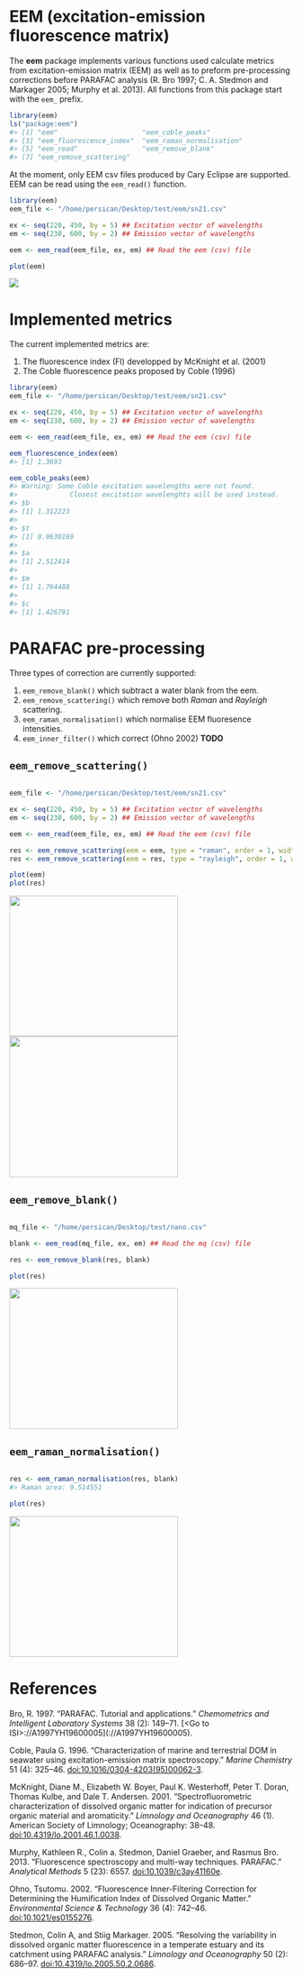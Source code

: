 <!-- README.md is generated from README.Rmd. Please edit that file -->
EEM (excitation-emission fluorescence matrix)
=============================================

The **eem** package implements various functions used calculate metrics from excitation-emission matrix (EEM) as well as to preform pre-processing corrections before PARAFAC analysis (R. Bro 1997; C. A. Stedmon and Markager 2005; Murphy et al. 2013). All functions from this package start with the `eem_` prefix.

``` r
library(eem)
ls("package:eem")
#> [1] "eem"                     "eem_coble_peaks"        
#> [3] "eem_fluorescence_index"  "eem_raman_normalisation"
#> [5] "eem_read"                "eem_remove_blank"       
#> [7] "eem_remove_scattering"
```

At the moment, only EEM csv files produced by Cary Eclipse are supported. EEM can be read using the `eem_read()` function.

``` r
library(eem)
eem_file <- "/home/persican/Desktop/test/eem/sn21.csv"

ex <- seq(220, 450, by = 5) ## Excitation vector of wavelengths
em <- seq(230, 600, by = 2) ## Emission vector of wavelengths

eem <- eem_read(eem_file, ex, em) ## Read the eem (csv) file

plot(eem)
```

![](README-unnamed-chunk-3-1.png)

Implemented metrics
===================

The current implemented metrics are:

1.  The fluorescence index (FI) developped by McKnight et al. (2001)
2.  The Coble fluorescence peaks proposed by Coble (1996)

``` r
library(eem)
eem_file <- "/home/persican/Desktop/test/eem/sn21.csv"

ex <- seq(220, 450, by = 5) ## Excitation vector of wavelengths
em <- seq(230, 600, by = 2) ## Emission vector of wavelengths

eem <- eem_read(eem_file, ex, em) ## Read the eem (csv) file

eem_fluorescence_index(eem)
#> [1] 1.3693

eem_coble_peaks(eem)
#> Warning: Some Coble excitation wavelengths were not found.
#>             Closest excitation wavelenghts will be used instead.
#> $b
#> [1] 1.312223
#> 
#> $t
#> [1] 0.9630169
#> 
#> $a
#> [1] 2.512414
#> 
#> $m
#> [1] 1.764488
#> 
#> $c
#> [1] 1.426791
```

PARAFAC pre-processing
======================

Three types of correction are currently supported:

1.  `eem_remove_blank()` which subtract a water blank from the eem.
2.  `eem_remove_scattering()` which remove both *Raman* and *Rayleigh* scattering.
3.  `eem_raman_normalisation()` which normalise EEM fluoresence intensities.
4.  `eem_inner_filter()` which correct (Ohno 2002) **TODO**

`eem_remove_scattering()`
-------------------------

``` r

eem_file <- "/home/persican/Desktop/test/eem/sn21.csv"

ex <- seq(220, 450, by = 5) ## Excitation vector of wavelengths
em <- seq(230, 600, by = 2) ## Emission vector of wavelengths

eem <- eem_read(eem_file, ex, em) ## Read the eem (csv) file

res <- eem_remove_scattering(eem = eem, type = "raman", order = 1, width = 10)
res <- eem_remove_scattering(eem = res, type = "rayleigh", order = 1, width = 10)

plot(eem)
plot(res)
```

<img src="README-unnamed-chunk-5-1.png" title="" alt="" width="300cm" height="250cm" /><img src="README-unnamed-chunk-5-2.png" title="" alt="" width="300cm" height="250cm" />

`eem_remove_blank()`
--------------------

``` r

mq_file <- "/home/persican/Desktop/test/nano.csv"

blank <- eem_read(mq_file, ex, em) ## Read the mq (csv) file

res <- eem_remove_blank(res, blank)

plot(res)
```

<img src="README-unnamed-chunk-6-1.png" title="" alt="" width="300cm" height="250cm" />

`eem_raman_normalisation()`
---------------------------

``` r

res <- eem_raman_normalisation(res, blank)
#> Raman area: 9.514551

plot(res)
```

<img src="README-unnamed-chunk-7-1.png" title="" alt="" width="300cm" height="250cm" />

References
==========

Bro, R. 1997. “PARAFAC. Tutorial and applications.” *Chemometrics and Intelligent Laboratory Systems* 38 (2): 149–71. [&lt;Go to ISI&gt;://A1997YH19600005](<Go to ISI>://A1997YH19600005).

Coble, Paula G. 1996. “Characterization of marine and terrestrial DOM in seawater using excitation-emission matrix spectroscopy.” *Marine Chemistry* 51 (4): 325–46. [doi:10.1016/0304-4203(95)00062-3](http://doi.org/10.1016/0304-4203(95)00062-3).

McKnight, Diane M., Elizabeth W. Boyer, Paul K. Westerhoff, Peter T. Doran, Thomas Kulbe, and Dale T. Andersen. 2001. “Spectrofluorometric characterization of dissolved organic matter for indication of precursor organic material and aromaticity.” *Limnology and Oceanography* 46 (1). American Society of Limnology; Oceanography: 38–48. [doi:10.4319/lo.2001.46.1.0038](http://doi.org/10.4319/lo.2001.46.1.0038).

Murphy, Kathleen R., Colin a. Stedmon, Daniel Graeber, and Rasmus Bro. 2013. “Fluorescence spectroscopy and multi-way techniques. PARAFAC.” *Analytical Methods* 5 (23): 6557. [doi:10.1039/c3ay41160e](http://doi.org/10.1039/c3ay41160e).

Ohno, Tsutomu. 2002. “Fluorescence Inner-Filtering Correction for Determining the Humification Index of Dissolved Organic Matter.” *Environmental Science & Technology* 36 (4): 742–46. [doi:10.1021/es0155276](http://doi.org/10.1021/es0155276).

Stedmon, Colin A, and Stiig Markager. 2005. “Resolving the variability in dissolved organic matter fluorescence in a temperate estuary and its catchment using PARAFAC analysis.” *Limnology and Oceanography* 50 (2): 686–97. [doi:10.4319/lo.2005.50.2.0686](http://doi.org/10.4319/lo.2005.50.2.0686).
